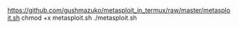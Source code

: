 https://github.com/gushmazuko/metasploit_in_termux/raw/master/metasploit.sh
chmod +x metasploit.sh
./metasploit.sh
